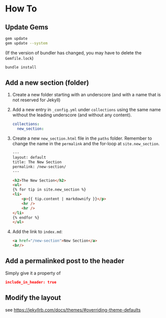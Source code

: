 # How To

## Update Gems
```sh
gem update
gem update --system
```

(If the version of bundler has changed, you may have to delete the `Gemfile.lock`)

```sh
bundle install
```


## Add a new section (folder)
1. Create a new folder starting with an underscore (and with a name that is not reserved for Jekyll)
2. Add a new entry in `_config.yml` under `collections` using the same name without the leading underscore (and without any content).
    ```yaml
    collections:
      new_section:
    ```

3. Create a new `new_section.html` file in the `paths` folder. Remember to change the name in the `permalink` and the for-loop at `site.new_section`.
    ```html
    ---
    layout: default
    title: The New Section
    permalink: /new-section/
    ---

    <h2>The New Section</h2>
    <ul>
    {% for tip in site.new_section %}
    <li>
        <p>{{ tip.content | markdownify }}</p>
        <hr />
        <hr />
    </li>
    {% endfor %}
    </ul>
    ```
4. Add the link to `index.md`:
    ```html
    <a href="/new-section">New Section</a>
    <br/>
    ```

## Add a permalinked post to the header
Simply give it a property of 

```json
include_in_header: true
```

## Modify the layout
see https://jekyllrb.com/docs/themes/#overriding-theme-defaults